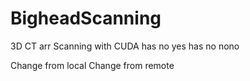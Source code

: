 # BigheadScanning
3D CT arr Scanning with CUDA
has no yes
has no nono

Change from local
Change from remote
